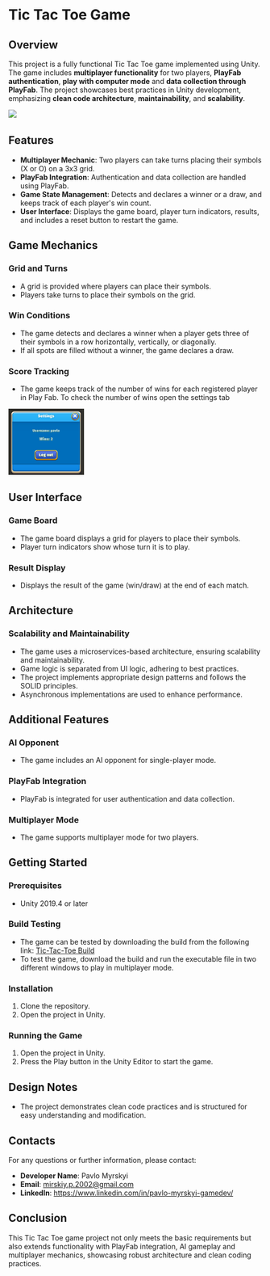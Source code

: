 # Tic Tac Toe Game

## Overview

This project is a fully functional Tic Tac Toe game implemented using Unity. The game includes **multiplayer functionality**
for two players, **PlayFab authentication**, **play with computer mode** and **data collection through PlayFab**. The project showcases best practices in
Unity development, emphasizing **clean code architecture**, **maintainability**, and **scalability**.

<img src="Recordings/global.gif" width="300" />

## Features

- **Multiplayer Mechanic**: Two players can take turns placing their symbols (X or O) on a 3x3 grid.
- **PlayFab Integration**: Authentication and data collection are handled using PlayFab.
- **Game State Management**: Detects and declares a winner or a draw, and keeps track of each player's win count.
- **User Interface**: Displays the game board, player turn indicators, results, and includes a reset button to restart
  the game.

## Game Mechanics

### Grid and Turns

- A grid is provided where players can place their symbols.
- Players take turns to place their symbols on the grid.

### Win Conditions

- The game detects and declares a winner when a player gets three of their symbols in a row horizontally, vertically, or
  diagonally.
- If all spots are filled without a winner, the game declares a draw.

### Score Tracking

- The game keeps track of the number of wins for each registered player in Play Fab. To check the number of wins open the settings tab

<img src="Recordings/settings-tab.jpg" width="150" />

## User Interface

### Game Board

- The game board displays a grid for players to place their symbols.
- Player turn indicators show whose turn it is to play.

### Result Display

- Displays the result of the game (win/draw) at the end of each match.

## Architecture

### Scalability and Maintainability

- The game uses a microservices-based architecture, ensuring scalability and maintainability.
- Game logic is separated from UI logic, adhering to best practices.
- The project implements appropriate design patterns and follows the SOLID principles.
- Asynchronous implementations are used to enhance performance.

## Additional Features

### AI Opponent

- The game includes an AI opponent for single-player mode.

### PlayFab Integration

- PlayFab is integrated for user authentication and data collection.

### Multiplayer Mode

- The game supports multiplayer mode for two players.

## Getting Started

### Prerequisites

- Unity 2019.4 or later

### Build Testing

- The game can be tested by downloading the build from the following link: [Tic-Tac-Toe Build](https://github.com/PlanetaRobotos/ZeroApp/tree/develop/TestingBuilds/tictactoe.exe)
- To test the game, download the build and run the executable file in two different windows to play in multiplayer mode.



### Installation

1. Clone the repository.
2. Open the project in Unity.

### Running the Game

1. Open the project in Unity.
2. Press the Play button in the Unity Editor to start the game.

## Design Notes

- The project demonstrates clean code practices and is structured for easy understanding and modification.

## Contacts

For any questions or further information, please contact:

- **Developer Name**: Pavlo Myrskyi
- **Email**: mirskiy.p.2002@gmail.com
- **LinkedIn**: https://www.linkedin.com/in/pavlo-myrskyi-gamedev/

## Conclusion

This Tic Tac Toe game project not only meets the basic requirements but also extends functionality with PlayFab
integration, AI gameplay and multiplayer mechanics, showcasing robust architecture and clean coding practices.